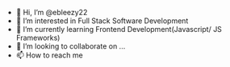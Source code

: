 - 👋 Hi, I’m @ebleezy22
- 👀 I’m interested in Full Stack Software Development
- 🌱 I’m currently learning Frontend Development(Javascript/ JS Frameworks)
- 💞️ I’m looking to collaborate on ...
- 📫 How to reach me 

<!---
ebleezy22/ebleezy22 is a ✨ special ✨ repository because its `README.md` (this file) appears on your GitHub profile.
You can click the Preview link to take a look at your changes.
--->
